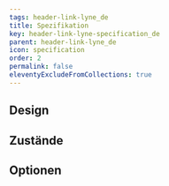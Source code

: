 ```yaml
---
tags: header-link-lyne_de
title: Spezifikation
key: header-link-lyne-specification_de
parent: header-link-lyne_de
icon: specification
order: 2
permalink: false
eleventyExcludeFromCollections: true
---
```


## Design 

## Zustände

## Optionen


